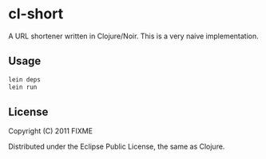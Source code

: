 cl-short
========

A URL shortener written in Clojure/Noir. This is a very naive implementation.

## Usage

```bash
lein deps
lein run
```

## License

Copyright (C) 2011 FIXME

Distributed under the Eclipse Public License, the same as Clojure.

